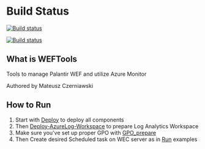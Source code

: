 # Build Status

[![Build status](https://ci.appveyor.com/api/projects/status/b2pge2fex23sf2yi?svg=true)](https://ci.appveyor.com/project/mczerniawski/weftools)

[![Build status](https://ci.appveyor.com/api/projects/status/b2pge2fex23sf2yi/branch/master?svg=true)](https://ci.appveyor.com/project/mczerniawski/weftools/branch/master)

## What is WEFTools

Tools to manage Palantir WEF and utilize Azure Monitor

Authored by Mateusz Czerniawski

## How to Run

1. Start with [Deploy](.\Docs\Deploy.md) to deploy all components
2. Then [Deploy-AzureLog-Workspace](.\Docs\Deploy-AzureLog-Workspace.md) to prepare Log Analytics Workspace
3. Make sure you've set up proper GPO with [GPO_prepare](.\Docs\GPO_prepare.md)
4. Then Create desired Scheduled task on WEC server as in [Run](.\Docs\Run.md) examples